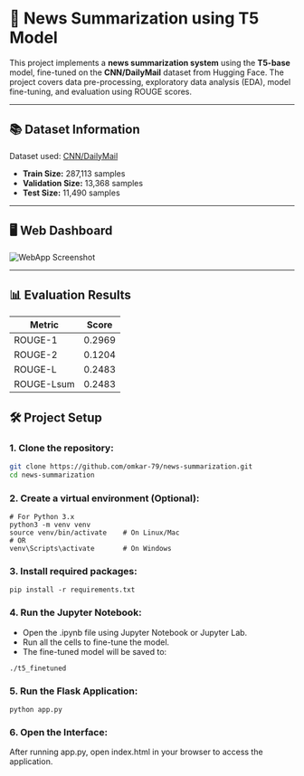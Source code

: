 # 📰 News Summarization using T5 Model

This project implements a **news summarization system** using the **T5-base** model, fine-tuned on the **CNN/DailyMail** dataset from Hugging Face. The project covers data pre-processing, exploratory data analysis (EDA), model fine-tuning, and evaluation using ROUGE scores.

---

## 📚 Dataset Information

Dataset used: [CNN/DailyMail](https://huggingface.co/datasets/abisee/cnn_dailymail)

- **Train Size:** 287,113 samples  
- **Validation Size:** 13,368 samples  
- **Test Size:** 11,490 samples  

---

## 🖥️ Web Dashboard

![WebApp Screenshot](https://i.imgur.com/t3QIc1Y.jpeg)

---

## 📊 Evaluation Results

| Metric      | Score  |
|-------------|--------|
| ROUGE-1     | 0.2969 |
| ROUGE-2     | 0.1204 |
| ROUGE-L     | 0.2483 |
| ROUGE-Lsum  | 0.2483 |


## 🛠️ Project Setup

### 1. **Clone the repository:**
```bash
git clone https://github.com/omkar-79/news-summarization.git
cd news-summarization
```

### 2. **Create a virtual environment (Optional):**
```
# For Python 3.x
python3 -m venv venv
source venv/bin/activate    # On Linux/Mac
# OR
venv\Scripts\activate       # On Windows
```

### 3. **Install required packages:**
```
pip install -r requirements.txt
```

### 4. **Run the Jupyter Notebook:**
- Open the .ipynb file using Jupyter Notebook or Jupyter Lab.
- Run all the cells to fine-tune the model.
- The fine-tuned model will be saved to:
```
./t5_finetuned
```

### 5. **Run the Flask Application:**
```
python app.py
```

### 6. **Open the Interface:**
After running app.py, open index.html in your browser to access the application.
